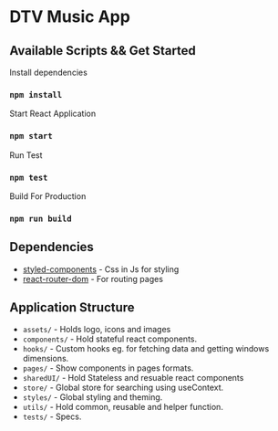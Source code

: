 # DTV Music App

## Available Scripts && Get Started

Install dependencies

### `npm install`

Start React Application

### `npm start`

Run Test

### `npm test`

Build For Production

### `npm run build`

## Dependencies

- [styled-components](https://styled-components.com/) - Css in Js for styling
- [react-router-dom](https://v5.reactrouter.com/web/guides/quick-start) - For routing pages

## Application Structure

- `assets/` - Holds logo, icons and images
- `components/` - Hold stateful react components.
- `hooks/` - Custom hooks eg. for fetching data and getting windows dimensions.
- `pages/` - Show components in pages formats.
- `sharedUI/` - Hold Stateless and resuable react components
- `store/` - Global store for searching using useContext.
- `styles/` - Global styling and theming.
- `utils/` - Hold common, reusable and helper function.
- `tests/` - Specs.
